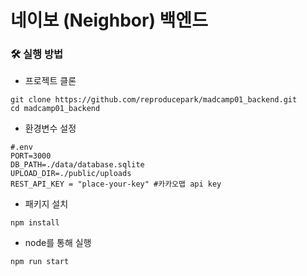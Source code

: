 # 네이보 (Neighbor) 백엔드

### 🛠️ 실행 방법

- 프로젝트 클론

```
git clone https://github.com/reproducepark/madcamp01_backend.git
cd madcamp01_backend
```

- 환경변수 설정


```
#.env
PORT=3000
DB_PATH=./data/database.sqlite
UPLOAD_DIR=./public/uploads
REST_API_KEY = "place-your-key" #카카오맵 api key
```


- 패키지 설치

```
npm install
```

- node를 통해 실행

```
npm run start
```
